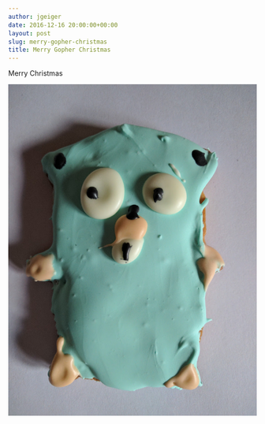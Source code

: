 ```yaml
---
author: jgeiger
date: 2016-12-16 20:00:00+00:00
layout: post
slug: merry-gopher-christmas
title: Merry Gopher Christmas
---
```


Merry Christmas

![Merry Gopher Christmas](https://github.com/jgeiger/jgeiger.github.io/blob/master/images/gopher_cookie.jpg "Merry Gopher Christmas")
